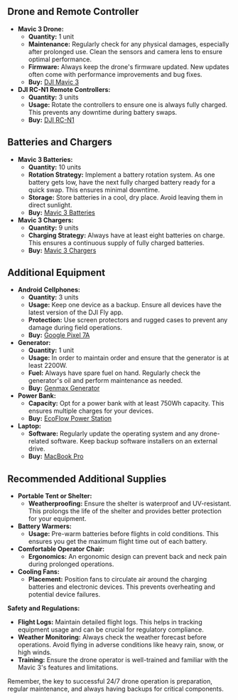 ## Drone and Remote Controller

- **Mavic 3 Drone:**
  - **Quantity:** 1 unit
  - **Maintenance:** Regularly check for any physical damages, especially after prolonged use. Clean the sensors and camera lens to ensure optimal performance.
  - **Firmware:** Always keep the drone's firmware updated. New updates often come with performance improvements and bug fixes.
  - **Buy:** [DJI Mavic 3](https://www.dji.com/mavic-3)
- **DJI RC-N1 Remote Controllers:**
  - **Quantity:** 3 units
  - **Usage:** Rotate the controllers to ensure one is always fully charged. This prevents any downtime during battery swaps.
  - **Buy:** [DJI RC-N1](https://www.amazon.com/dp/B09MJQ29Z8)

## Batteries and Chargers

- **Mavic 3 Batteries:**
  - **Quantity:** 10 units
  - **Rotation Strategy:** Implement a battery rotation system. As one battery gets low, have the next fully charged battery ready for a quick swap. This ensures minimal downtime.
  - **Storage:** Store batteries in a cool, dry place. Avoid leaving them in direct sunlight.
  - **Buy:** [Mavic 3 Batteries](https://store.dji.com/product/dji-mavic-3-intelligent-flight-battery)
- **Mavic 3 Chargers:**
  - **Quantity:** 9 units
  - **Charging Strategy:** Always have at least eight batteries on charge. This ensures a continuous supply of fully charged batteries.
  - **Buy:** [Mavic 3 Chargers](https://www.aliexpress.us/item/3256804318093039.html)

## Additional Equipment

- **Android Cellphones:**
  - **Quantity:** 3 units
  - **Usage:** Keep one device as a backup. Ensure all devices have the latest version of the DJI Fly app.
  - **Protection:** Use screen protectors and rugged cases to prevent any damage during field operations.
  - **Buy:** [Google Pixel 7A](https://store.google.com/product/pixel_7a)
- **Generator:**
  - **Quantity:** 1 unit
  - **Usage:** In order to maintain order and ensure that the generator is at least 2200W.
  - **Fuel:** Always have spare fuel on hand. Regularly check the generator's oil and perform maintenance as needed.
  - **Buy:** [Genmax Generator](https://www.amazon.com/dp/B099JZXBPW)
- **Power Bank:**
  - **Capacity:** Opt for a power bank with at least 750Wh capacity. This ensures multiple charges for your devices.
  - **Buy:** [EcoFlow Power Station](https://www.amazon.com/dp/B0BVLPGS79)
- **Laptop:**
  - **Software:** Regularly update the operating system and any drone-related software. Keep backup software installers on an external drive.
  - **Buy:** [MacBook Pro](https://www.apple.com/macbook-pro)

## Recommended Additional Supplies

- **Portable Tent or Shelter:**
  - **Weatherproofing:** Ensure the shelter is waterproof and UV-resistant. This prolongs the life of the shelter and provides better protection for your equipment.
- **Battery Warmers:**
  - **Usage:** Pre-warm batteries before flights in cold conditions. This ensures you get the maximum flight time out of each battery.
- **Comfortable Operator Chair:**
  - **Ergonomics:** An ergonomic design can prevent back and neck pain during prolonged operations.
- **Cooling Fans:**
  - **Placement:** Position fans to circulate air around the charging batteries and electronic devices. This prevents overheating and potential device failures.

**Safety and Regulations:**

- **Flight Logs:** Maintain detailed flight logs. This helps in tracking equipment usage and can be crucial for regulatory compliance.
- **Weather Monitoring:** Always check the weather forecast before operations. Avoid flying in adverse conditions like heavy rain, snow, or high winds.
- **Training:** Ensure the drone operator is well-trained and familiar with the Mavic 3's features and limitations.

Remember, the key to successful 24/7 drone operation is preparation, regular maintenance, and always having backups for critical components.
